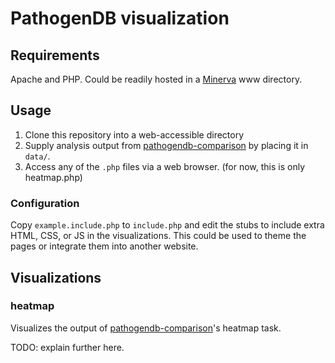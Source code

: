 # PathogenDB visualization

## Requirements

Apache and PHP. Could be readily hosted in a [Minerva](http://hpc.mssm.edu/) www directory.

## Usage

1. Clone this repository into a web-accessible directory
2. Supply analysis output from [pathogendb-comparison][] by placing it in `data/`.
3. Access any of the `.php` files via a web browser. (for now, this is only heatmap.php)

[pathogendb-comparison]: https://github.com/powerpak/pathogendb-comparison

### Configuration

Copy `example.include.php` to `include.php` and edit the stubs to include extra HTML, CSS, or JS in the visualizations. This could be used to theme the pages or integrate them into another website.

## Visualizations

### heatmap

Visualizes the output of [pathogendb-comparison][]'s heatmap task.

TODO: explain further here.